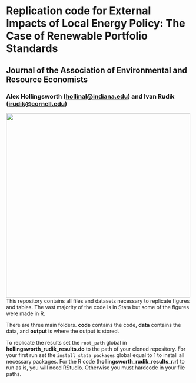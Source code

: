 # Replication code for External Impacts of Local Energy Policy: The Case of Renewable Portfolio Standards
## Journal of the Association of Environmental and Resource Economists
### Alex Hollingsworth (hollinal@indiana.edu) and Ivan Rudik (irudik@cornell.edu)

<a href="url"><img src="https://github.com/irudik/external-impacts-rps/blob/master/readme_figure.png" align="left" height="500" width="500" ></a>
<br/><br/>
This repository contains all files and datasets necessary to replicate figures and tables. The vast majority of the code is in Stata but some of the figures were made in R. 

There are three main folders. **code** contains the code, **data** contains the data, and **output** is where the output is stored.

To replicate the results set the `root_path` global in **hollingsworth_rudik_results.do** to the path of your cloned repository. For your first run set the `install_stata_packages` global equal to 1 to install all necessary packages. For the R code (**hollingsworth_rudik_results_r.r**) to run as is, you will need RStudio. Otherwise you must hardcode in your file paths.
